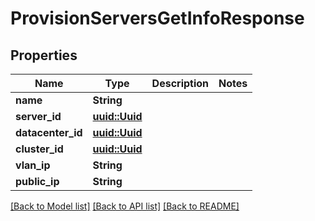 # ProvisionServersGetInfoResponse

## Properties

Name | Type | Description | Notes
------------ | ------------- | ------------- | -------------
**name** | **String** |  | 
**server_id** | [**uuid::Uuid**](uuid::Uuid.md) |  | 
**datacenter_id** | [**uuid::Uuid**](uuid::Uuid.md) |  | 
**cluster_id** | [**uuid::Uuid**](uuid::Uuid.md) |  | 
**vlan_ip** | **String** |  | 
**public_ip** | **String** |  | 

[[Back to Model list]](../README.md#documentation-for-models) [[Back to API list]](../README.md#documentation-for-api-endpoints) [[Back to README]](../README.md)


